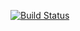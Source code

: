 [![Build Status](https://travis-ci.org/raspberror/pimouse_ros.svg?branch=master)](https://travis-ci.org/raspberror/pimouse_ros)
